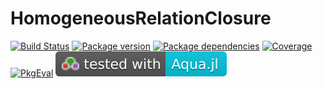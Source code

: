 # HomogeneousRelationClosure

[![Build Status](https://github.com/nsajko/HomogeneousRelationClosure.jl/actions/workflows/CI.yml/badge.svg?branch=main)](https://github.com/nsajko/HomogeneousRelationClosure.jl/actions/workflows/CI.yml?query=branch%3Amain)
[![Package version](https://juliahub.com/docs/General/HomogeneousRelationClosure/stable/version.svg)](https://juliahub.com/ui/Packages/General/HomogeneousRelationClosure)
[![Package dependencies](https://juliahub.com/docs/General/HomogeneousRelationClosure/stable/deps.svg)](https://juliahub.com/ui/Packages/General/HomogeneousRelationClosure?t=2)
[![Coverage](https://codecov.io/gh/nsajko/HomogeneousRelationClosure.jl/branch/main/graph/badge.svg)](https://codecov.io/gh/nsajko/HomogeneousRelationClosure.jl)
[![PkgEval](https://JuliaCI.github.io/NanosoldierReports/pkgeval_badges/H/HomogeneousRelationClosure.svg)](https://JuliaCI.github.io/NanosoldierReports/pkgeval_badges/H/HomogeneousRelationClosure.html)
[![Aqua](https://raw.githubusercontent.com/JuliaTesting/Aqua.jl/master/badge.svg)](https://github.com/JuliaTesting/Aqua.jl)
